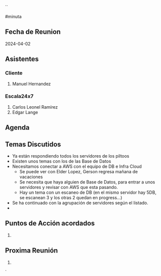``

#minuta
## Fecha de Reunion
2024-04-02

## Asistentes

### Cliente
1. Manuel Hernandez
### Escala24x7
1. Carlos Leonel Ramírez
2. Edgar Lange

## Agenda

## Temas Discutidos

- Ya están respondiendo todos los servidores de los piltoos
- Existen unos temas con los de las Base de Datos
- Necesitamos conectar a AWS con el equipo de DB e Infra Cloud
	- Se puede ver con Elder Lopez, Gerson regresa mañana de vacaciones
	- Se necesita que haya alguien de Base de Datos, para entrar a unos servidores y revisar con AWS que esta pasando.
	- Hay un tema con un escaneo de DB (en el mismo servidor hay 5DB, se escanean 3 y los otras 2 quedan en progress...)
- Se ha continuado con la agrupación de servidores según el listado.
- 

## Puntos de Acción acordados
1. 

## Proxima Reunión
1.  

`